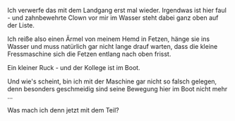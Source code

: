 Ich verwerfe das mit dem Landgang erst mal wieder. Irgendwas ist hier faul - und zahnbewehrte Clown vor mir im Wasser steht dabei ganz oben auf der Liste.

Ich reiße also einen Ärmel von meinem Hemd in Fetzen, hänge sie ins Wasser und muss natürlich gar nicht lange drauf warten, dass die kleine Fressmaschine sich die Fetzen entlang nach oben frisst.

Ein kleiner Ruck - und der Kollege ist im Boot.

Und wie's scheint, bin ich mit der Maschine gar nicht so falsch gelegen, denn besonders geschmeidig sind seine Bewegung hier im Boot nicht mehr ...

Was mach ich denn jetzt mit dem Teil?